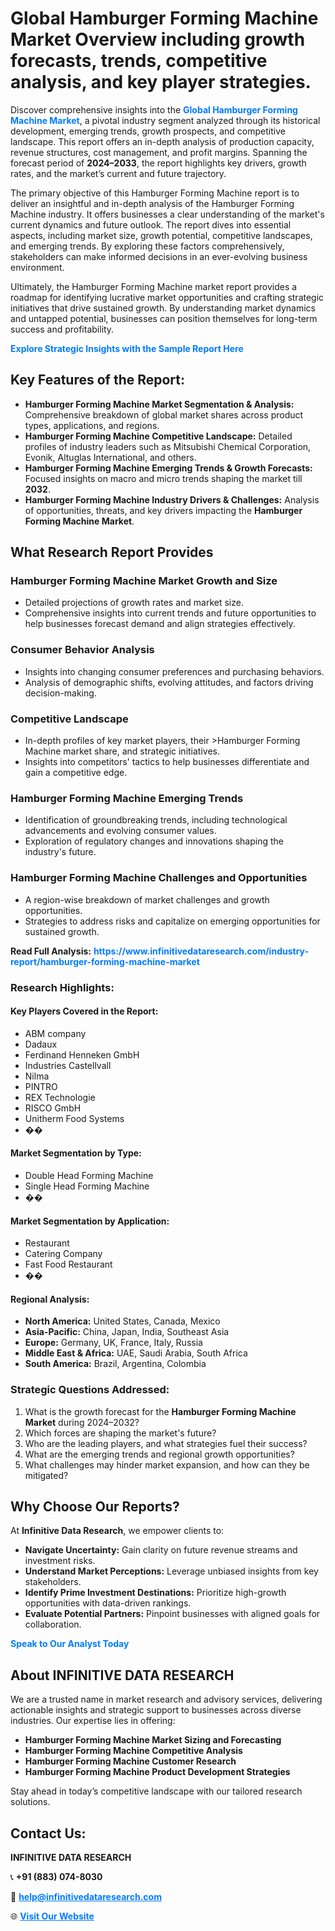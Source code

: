 <h1>Global Hamburger Forming Machine Market Overview including growth forecasts, trends, competitive analysis, and key player strategies.</h1>
<p>
Discover comprehensive insights into the 
<a href="https://www.infinitivedataresearch.com/industry-report/hamburger-forming-machine-market" rel="dofollow" style="color: #007BFF; text-decoration: none;"><strong>Global Hamburger Forming Machine Market</strong></a>, a pivotal industry segment analyzed through its historical development, emerging trends, growth prospects, and competitive landscape. This report offers an in-depth analysis of production capacity, revenue structures, cost management, and profit margins. Spanning the forecast period of <strong>2024–2033</strong>, the report highlights key drivers, growth rates, and the market’s current and future trajectory.
</p>
<p>
The primary objective of this Hamburger Forming Machine report is to deliver an insightful and in-depth analysis of the Hamburger Forming Machine industry. It offers businesses a clear understanding of the market's current dynamics and future outlook. The report dives into essential aspects, including market size, growth potential, competitive landscapes, and emerging trends. By exploring these factors comprehensively, stakeholders can make informed decisions in an ever-evolving business environment.
</p>
<p>
Ultimately, the Hamburger Forming Machine market report provides a roadmap for identifying lucrative market opportunities and crafting strategic initiatives that drive sustained growth. By understanding market dynamics and untapped potential, businesses can position themselves for long-term success and profitability.
</p>
<p>
<a href="https://www.infinitivedataresearch.com/request-sample/reportId=109603" style="color: #007BFF; text-decoration: none;"><strong>Explore Strategic Insights with the Sample Report Here</strong></a>
</p>

<h2>Key Features of the Report:</h2>
<ul>
<li><strong>Hamburger Forming Machine Market Segmentation & Analysis:</strong> Comprehensive breakdown of global market shares across product types, applications, and regions.</li>
<li><strong>Hamburger Forming Machine Competitive Landscape:</strong> Detailed profiles of industry leaders such as Mitsubishi Chemical Corporation, Evonik, Altuglas International, and others.</li>
<li><strong>Hamburger Forming Machine Emerging Trends & Growth Forecasts:</strong> Focused insights on macro and micro trends shaping the market till <strong>2032</strong>.</li>
<li><strong>Hamburger Forming Machine Industry Drivers & Challenges:</strong> Analysis of opportunities, threats, and key drivers impacting the <strong>Hamburger Forming Machine Market</strong>.</li>
</ul>

<h2>What Research Report Provides</h2>
<h3>Hamburger Forming Machine Market Growth and Size</h3>
<ul>
<li>Detailed projections of growth rates and market size.</li>
<li>Comprehensive insights into current trends and future opportunities to help businesses forecast demand and align strategies effectively.</li>
</ul>

<h3>Consumer Behavior Analysis</h3>
<ul>
<li>Insights into changing consumer preferences and purchasing behaviors.</li>
<li>Analysis of demographic shifts, evolving attitudes, and factors driving decision-making.</li>
</ul>

<h3>Competitive Landscape</h3>
<ul>
<li>In-depth profiles of key market players, their >Hamburger Forming Machine market share, and strategic initiatives.</li>
<li>Insights into competitors' tactics to help businesses differentiate and gain a competitive edge.</li>
</ul>

<h3>Hamburger Forming Machine Emerging Trends</h3>
<ul>
<li>Identification of groundbreaking trends, including technological advancements and evolving consumer values.</li>
<li>Exploration of regulatory changes and innovations shaping the industry's future.</li>
</ul>

<h3>Hamburger Forming Machine Challenges and Opportunities</h3>
<ul>
<li>A region-wise breakdown of market challenges and growth opportunities.</li>
<li>Strategies to address risks and capitalize on emerging opportunities for sustained growth.</li>
</ul>
<p><strong>Read Full Analysis:</strong> <a href="https://www.infinitivedataresearch.com/industry-report/hamburger-forming-machine-market" rel="dofollow" style="color: #007BFF; text-decoration: none;"><strong>https://www.infinitivedataresearch.com/industry-report/hamburger-forming-machine-market</strong></a></p>
<h3>Research Highlights:</h3>
<h4>Key Players Covered in the Report:</h4>
<ul><li>ABM company</li><li>Dadaux</li><li>Ferdinand Henneken GmbH</li><li>Industries Castellvall</li><li>Nilma</li><li>PINTRO</li><li>REX Technologie</li><li>RISCO GmbH</li><li>Unitherm Food Systems</li><li>��</li></ul>
<h4>Market Segmentation by Type:</h4>
<ul><li>Double Head Forming Machine</li><li>Single Head Forming Machine</li><li>��</li></ul>
<h4>Market Segmentation by Application:</h4>
<ul><li>Restaurant</li><li>Catering Company</li><li>Fast Food Restaurant</li><li>��</li></ul>

<h4>Regional Analysis:</h4>
<ul>
<li><strong>North America:</strong> United States, Canada, Mexico</li>
<li><strong>Asia-Pacific:</strong> China, Japan, India, Southeast Asia</li>
<li><strong>Europe:</strong> Germany, UK, France, Italy, Russia</li>
<li><strong>Middle East & Africa:</strong> UAE, Saudi Arabia, South Africa</li>
<li><strong>South America:</strong> Brazil, Argentina, Colombia</li>
</ul>

<h3>Strategic Questions Addressed:</h3>
<ol>
<li>What is the growth forecast for the <strong>Hamburger Forming Machine Market</strong> during 2024–2032?</li>
<li>Which forces are shaping the market's future?</li>
<li>Who are the leading players, and what strategies fuel their success?</li>
<li>What are the emerging trends and regional growth opportunities?</li>
<li>What challenges may hinder market expansion, and how can they be mitigated?</li>
</ol>

<h2>Why Choose Our Reports?</h2>
<p>At <strong>Infinitive Data Research</strong>, we empower clients to:</p>
<ul>
<li><strong>Navigate Uncertainty:</strong> Gain clarity on future revenue streams and investment risks.</li>
<li><strong>Understand Market Perceptions:</strong> Leverage unbiased insights from key stakeholders.</li>
<li><strong>Identify Prime Investment Destinations:</strong> Prioritize high-growth opportunities with data-driven rankings.</li>
<li><strong>Evaluate Potential Partners:</strong> Pinpoint businesses with aligned goals for collaboration.</li>
</ul>
<p><a href="https://www.infinitivedataresearch.com/industry-report/hamburger-forming-machine-market" rel="dofollow" style="color: #007BFF; text-decoration: none;"><strong>Speak to Our Analyst Today</strong></a></p>

<h2>About INFINITIVE DATA RESEARCH</h2>
<p>We are a trusted name in market research and advisory services, delivering actionable insights and strategic support to businesses across diverse industries. Our expertise lies in offering:</p>
<ul>
<li><strong>Hamburger Forming Machine Market Sizing and Forecasting</strong></li>
<li><strong>Hamburger Forming Machine Competitive Analysis</strong></li>
<li><strong>Hamburger Forming Machine Customer Research</strong></li>
<li><strong>Hamburger Forming Machine Product Development Strategies</strong></li>
</ul>
<p>Stay ahead in today’s competitive landscape with our tailored research solutions.</p>

<h2>Contact Us:</h2>
<p><strong>INFINITIVE DATA RESEARCH</strong></p>
<p>📞 <strong>+91 (883) 074-8030</strong></p>
<p>📧 <strong><a href="mailto:help@infinitivedataresearch.com" style="color: #007BFF;">help@infinitivedataresearch.com</a></strong></p>
<p>🌐 <strong><a href="https://www.infinitivedataresearch.com" rel="dofollow" style="color: #007BFF;">Visit Our Website</a></strong></p>
